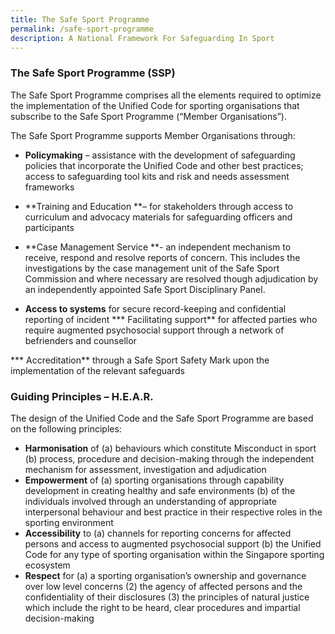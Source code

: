 ```yaml
---
title: The Safe Sport Programme
permalink: /safe-sport-programme
description: A National Framework For Safeguarding In Sport
---
```

### The Safe Sport Programme (SSP)
 
The Safe Sport Programme comprises all the elements required to optimize the implementation of the Unified Code for sporting organisations that subscribe to the Safe Sport Programme (“Member Organisations”).

The Safe Sport Programme supports Member Organisations through: 

* **Policymaking** – assistance with the development of safeguarding policies that incorporate the Unified Code and other best practices; access to safeguarding tool kits and risk and needs assessment frameworks

* **Training and Education **– for stakeholders through access to curriculum and advocacy materials for safeguarding officers and participants

* **Case Management Service **- an independent mechanism to receive, respond and resolve reports of concern. This includes the investigations by the case management unit of the Safe Sport Commission and where necessary are resolved though adjudication by an independently appointed Safe Sport Disciplinary Panel.
* **Access to systems** for secure record-keeping and confidential reporting of incident
*** Facilitating support** for affected parties who require augmented psychosocial support through a network of befrienders and counsellor

*** Accreditation** through a Safe Sport Safety Mark upon the implementation of the relevant safeguards



### Guiding Principles – H.E.A.R.

The design of the Unified Code and the Safe Sport Programme are based on the following principles:
* **Harmonisation** of (a) behaviours which constitute Misconduct in sport (b) process, procedure and decision-making through the independent mechanism for assessment, investigation and adjudication
* **Empowerment** of (a) sporting organisations through capability development in creating healthy and safe environments (b) of the individuals involved through an understanding of appropriate interpersonal behaviour and best practice in their respective roles in the sporting environment
* **Accessibility** to (a) channels for reporting concerns for affected persons and access to augmented psychosocial support (b) the Unified Code for any type of sporting organisation within the Singapore sporting ecosystem
* **Respect** for (a) a sporting organisation’s ownership and governance over low level concerns (2) the agency of affected persons and the confidentiality of their disclosures (3) the principles of natural justice which include the right to be heard, clear procedures and impartial decision-making